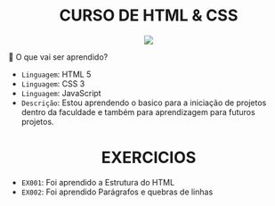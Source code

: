 <h1 align="center"> CURSO DE HTML & CSS </h1>
<p align="center">
<img loading="lazy" src="http://img.shields.io/static/v1?label=STATUS&message=%20Aprendendo&color=GREEN&style=for-the-badge"/>
</p>

:hammer: O que vai ser aprendido?

- `Linguagem`: HTML 5
- `Linguagem`: CSS 3
- `Linguagem`: JavaScript
- `Descrição`: Estou aprendendo o basico para a iniciação de projetos dentro da faculdade e também para aprendizagem para futuros projetos.


<h1 align="center"><bold>EXERCICIOS</bold></h1>

- `EX001`: Foi aprendido a Estrutura do HTML
- `EX002`: Foi aprendido Parágrafos e quebras de linhas
